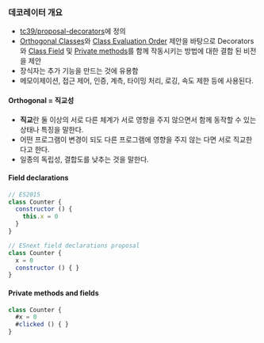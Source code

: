 ### 데코레이터 개요
- [tc39/proposal-decorators](https://github.com/tc39/proposal-decorators)에 정의
- [Orthogonal Classes](https://github.com/erights/Orthogonal-Classes)와 [Class Evaluation Order](https://onedrive.live.com/view.aspx?resid=A7BBCE1FC8EE16DB!442046&app=PowerPoint&authkey=!AEeXmhZASk50KjA) 제안을 바탕으로 Decorators와 [Class Field](https://tc39.github.io/proposal-class-fields/) 및 [Private methods](https://github.com/tc39/proposal-private-methods)를 함께 작동시키는 방법에 대한 결합 된 비전을 제안
- 장식자는 추가 기능을 만드는 것에 유용함
- 메모이제이션, 접근 제어, 인증, 계측, 타이밍 처리, 로깅, 속도 제한 등에 사용된다.

#### Orthogonal = 직교성
- **직교**란 둘 이상의 서로 다른 체계가 서로 영향을 주지 않으면서 함께 동작할 수 있는 상태나 특징을 말한다.
- 어떤 프로그램이 변경이 되도 다른 프로그램에 영향을 주지 않는 다면 서로 직교한다고 한다.
- 일종의 독립성, 결합도를 낮추는 것을 말한다.

#### Field declarations
```js
// ES2015
class Counter {
  constructor () {
    this.x = 0
  }
}

// ESnext field declarations proposal
class Counter {
  x = 0
  constructor () { }
}
```

#### Private methods and fields
```js
class Counter {
  #x = 0
  #clicked () { }
}
```